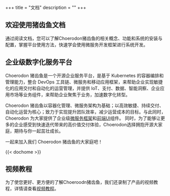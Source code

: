 +++
title = "文档"
description = ""
+++

## 欢迎使用猪齿鱼文档

通过阅读文档，您可以了解Choerodon猪齿鱼的相关概念、功能和系统的安装与配置，掌握平台使用方法，快速学会使用微服务开发框架进行系统开发。

## 企业级数字化服务平台

Choerodon 猪齿鱼是一个开源企业服务平台，是基于 Kubernetes 的容器编排和管理能力，整合 DevOps 工具链、微服务和移动应用框架，来帮助企业实现敏捷化的应用交付和自动化的运营管理，并提供 IoT、支付、数据、智能洞察、企业应用市场等业务组件，来帮助企业聚焦于业务，加速数字化转型。

Choerodon 猪齿鱼以容器化管理、微服务架构为基础；以高效敏捷、持续交付、自动化运营为核心；致力于实现提升团队效率，减少运营成本的目标。与此同时，Choerodon 为大家提供了企业级[微服务框架](./development-guide/)和[前端UI](http://ui.choerodon.io/)组件。
同时，为了能够让更多的企业感受到快速迭代带来的高价值交付体验，Choerodon选择拥抱开源大家庭，期待与你一起茁壮成长。

一起来加入我们 Choerodon 猪齿鱼的大家庭吧！

{{< dochome >}}

## 视频教程

为了使您更好、更方便的了解Choeroodn猪齿鱼，我们还录制了产品的视频教程，详情请查看[视频教程](./quick-start/video-tutorial/)。